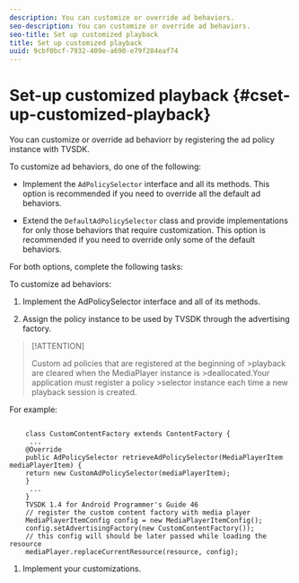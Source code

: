 ```yaml
---
description: You can customize or override ad behaviors.
seo-description: You can customize or override ad behaviors.
seo-title: Set up customized playback
title: Set up customized playback
uuid: 9cbf0bcf-7932-409e-a690-e79f284eaf74
---
```


# Set-up customized playback {#cset-up-customized-playback}

You can customize or override ad behaviorr by registering the ad policy instance with TVSDK.

To customize ad behaviors, do one of the following:

* Implement the `AdPolicySelector` interface and all its methods.
This option is recommended if you need to override all the default ad behaviors.

* Extend the `DefaultAdPolicySelector` class and provide implementations for only those behaviors that require
customization.
This option is recommended if you need to override only some of the default behaviors.

For both options, complete the following tasks:

To customize ad behaviors:

1. Implement the AdPolicySelector interface and all of its methods.

1. Assign the policy instance to be used by TVSDK through the advertising factory.

>[!ATTENTION]
>
>Custom ad policies that are registered at the beginning of >playback are cleared when the MediaPlayer instance is >deallocated.Your application must register a policy >selector instance each time a new playback session is created.

For example:

```

    class CustomContentFactory extends ContentFactory {
     ...
    @Override
    public AdPolicySelector retrieveAdPolicySelector(MediaPlayerItem mediaPlayerItem) {
    return new CustomAdPolicySelector(mediaPlayerItem);
    }
     ...
    }
    TVSDK 1.4 for Android Programmer's Guide 46
    // register the custom content factory with media player
    MediaPlayerItemConfig config = new MediaPlayerItemConfig();
    config.setAdvertisingFactory(new CustomContentFactory());
    // this config will should be later passed while loading the resource
    mediaPlayer.replaceCurrentResource(resource, config);
```

1. Implement your customizations.